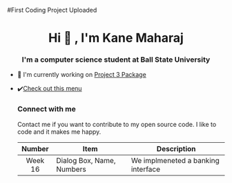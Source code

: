 #First Coding Project Uploaded
<h1 align="center"> Hi 👐 , I'm Kane Maharaj</h1>
<h3 align="center"> I'm a computer science student at Ball State University</h3>

- 🦾 I'm currently working on [Project 3 Package](https://github.com/KaneMaharaj/Project-3/tree/166dcaa6b1d7f24cb9dd07d5efbbdeadcfe287bb/src)
- ✔️[Check out this menu](https://github.com/KaneMaharaj/Project-3/blob/4fb541843696379b437fac840a14e574d9dabec4/project3/src/Menu.java)

  <h3 align = "left"> Connect with me</h3>
  <p align = "left">
  Contact me if you want to contribute to my open source code.
  I like to code and it makes me happy.
  </p>

    | Number | Item | Description|
    |:----: | -----| -----------|
    | Week 16| Dialog Box, Name, Numbers | We implmeneted a banking interface|
